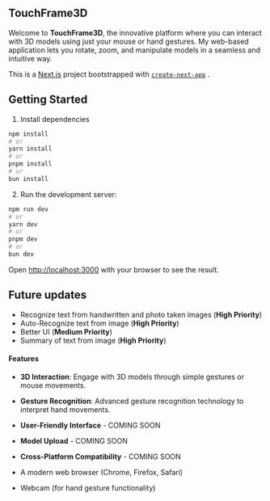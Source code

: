 ## TouchFrame3D

<p>Welcome to <strong>TouchFrame3D</strong>, the innovative platform where you can interact with 3D models using just your mouse or hand gestures. My web-based application lets you rotate, zoom, and manipulate models in a seamless and intuitive way.</p>

This is a [Next.js](https://nextjs.org/) project bootstrapped with [`create-next-app`](https://github.com/vercel/next.js/tree/canary/packages/create-next-app) .

## Getting Started

1. Install dependencies

```bash
npm install
# or
yarn install
# or
pnpm install
# or
bun install
```

2. Run the development server:

```bash
npm run dev
# or
yarn dev
# or
pnpm dev
# or
bun dev
```

Open [http://localhost:3000](http://localhost:3000) with your browser to see the result.

## Future updates

- Recognize text from handwritten and photo taken images (**High Priority**)
- Auto-Recognize text from image (**High Priority**)
- Better UI (**Medium Priority**)
- Summary of text from image (**High Priority**)


#### Features

- **3D Interaction**: Engage with 3D models through simple gestures or mouse movements.

- **Gesture Recognition**: Advanced gesture recognition technology to interpret hand movements.

- **User-Friendly Interface** - COMING SOON

- **Model Upload** - COMING SOON

- **Cross-Platform Compatibility** - COMING SOON

- A modern web browser (Chrome, Firefox, Safari)
- Webcam (for hand gesture functionality)
